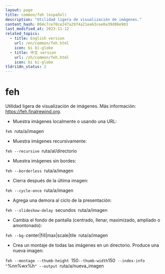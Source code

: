 ```yaml
---
layout: page
title: common/feh (español)
description: "Utilidad ligera de visualización de imágenes."
content_hash: 004c7ce70ce247a2974a21ee63cee0a39d08e903
last_modified_at: 2023-11-12
related_topics:
  - title: English version
    url: /en/common/feh.html
    icon: bi bi-globe
  - title: 中文 version
    url: /zh/common/feh.html
    icon: bi bi-globe
tldri18n_status: 2
---
```

# feh

Utilidad ligera de visualización de imágenes.
Más información: <https://feh.finalrewind.org>.

- Muestra imágenes localmente o usando una URL:

`feh `<span class="tldr-var badge badge-pill bg-dark-lm bg-white-dm text-white-lm text-dark-dm font-weight-bold">ruta/a/imagen</span>

- Muestra imágenes recursivamente:

`feh --recursive `<span class="tldr-var badge badge-pill bg-dark-lm bg-white-dm text-white-lm text-dark-dm font-weight-bold">ruta/al/directorio</span>

- Muestra imágenes sin bordes:

`feh --borderless `<span class="tldr-var badge badge-pill bg-dark-lm bg-white-dm text-white-lm text-dark-dm font-weight-bold">ruta/a/imagen</span>

- Cierra después de la última imagen:

`feh --cycle-once `<span class="tldr-var badge badge-pill bg-dark-lm bg-white-dm text-white-lm text-dark-dm font-weight-bold">ruta/a/imagen</span>

- Agrega una demora al ciclo de la presentación:

`feh --slideshow-delay `<span class="tldr-var badge badge-pill bg-dark-lm bg-white-dm text-white-lm text-dark-dm font-weight-bold">secundos</span>` `<span class="tldr-var badge badge-pill bg-dark-lm bg-white-dm text-white-lm text-dark-dm font-weight-bold">ruta/a/imagen</span>

- Cambia el fondo de pantalla (centrado, llenar, maximizado, ampliado o amontonado):

`feh --bg-`<span class="tldr-var badge badge-pill bg-dark-lm bg-white-dm text-white-lm text-dark-dm font-weight-bold">center|fill|max|scale|tile</span>` `<span class="tldr-var badge badge-pill bg-dark-lm bg-white-dm text-white-lm text-dark-dm font-weight-bold">ruta/a/imagen</span>

- Crea un montaje de todas las imágenes en un directorio. Produce una nueva imagen:

`feh --montage --thumb-height `<span class="tldr-var badge badge-pill bg-dark-lm bg-white-dm text-white-lm text-dark-dm font-weight-bold">150</span>` --thumb-width `<span class="tldr-var badge badge-pill bg-dark-lm bg-white-dm text-white-lm text-dark-dm font-weight-bold">150</span>` --index-info "`<span class="tldr-var badge badge-pill bg-dark-lm bg-white-dm text-white-lm text-dark-dm font-weight-bold">%nn%wx%h</span>`" --output `<span class="tldr-var badge badge-pill bg-dark-lm bg-white-dm text-white-lm text-dark-dm font-weight-bold">ruta/a/nueva_imagen</span>
